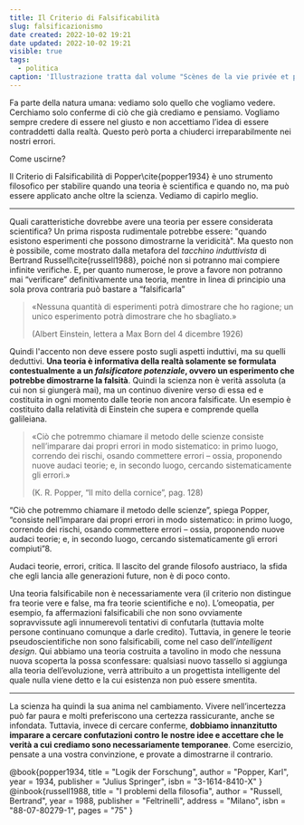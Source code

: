 ```yaml
---
title: Il Criterio di Falsificabilità
slug: falsificazionismo
date created: 2022-10-02 19:21
date updated: 2022-10-02 19:21
visible: true
tags:
  - politica
caption: 'Illustrazione tratta dal volume "Scènes de la vie privée et publique des animaux" a cura di Pierre Jules Hetzel pubblicato a Parigi fra il 1840 e il 1842'
---
```


<span class="newthought">Fa parte</span> della natura umana: vediamo solo quello che vogliamo vedere. Cerchiamo solo conferme di ciò che già crediamo e pensiamo. Vogliamo sempre credere di essere nel giusto e non accettiamo l’idea di essere contraddetti dalla realtà. Questo però porta a chiuderci irreparabilmente nei nostri errori.

Come uscirne?

Il Criterio di Falsificabilità di Popper\cite{popper1934} è uno strumento filosofico per stabilire quando una teoria è scientifica e quando no, ma può essere applicato anche oltre la scienza. Vediamo di capirlo meglio.

---

Quali caratteristiche dovrebbe avere una teoria per essere considerata scientifica? Un prima risposta rudimentale potrebbe essere: "quando esistono esperimenti che possono dimostrarne la veridicità". Ma questo non è possibile, come mostrato dalla metafora del _tacchino induttivista_ di Bertrand Russell\cite{russell1988}, poiché non si potranno mai compiere infinite verifiche. E, per quanto numerose, le prove a favore non potranno mai “verificare” definitivamente una teoria, mentre in linea di principio una sola prova contraria può bastare a “falsificarla”

<div class="epigraph">
    <blockquote>
        <p>«Nessuna quantità di esperimenti potrà dimostrare che ho ragione; un unico esperimento potrà dimostrare che ho sbagliato.»</p>
        <footer>(Albert Einstein, lettera a Max Born del 4 dicembre 1926)</footer>
    </blockquote>
</div>

Quindi l'accento non deve essere posto sugli aspetti induttivi, ma su quelli deduttivi. **Una teoria è informativa della realtà solamente se formulata contestualmente a un _falsificatore potenziale_, ovvero un esperimento che potrebbe dimostrarne la falsità**. Quindi la scienza non è verità assoluta (a cui non si giungerà mai), ma un continuo divenire verso di essa ed e costituita in ogni momento dalle teorie non ancora falsificate. Un esempio è costituito dalla relatività di Einstein che supera e comprende quella galileiana.

<div class="epigraph">
    <blockquote>
        <p>«Ciò che potremmo chiamare il metodo delle scienze consiste nell’imparare dai propri errori in modo sistematico: in primo luogo, correndo dei rischi, osando commettere errori – ossia, proponendo nuove audaci teorie; e, in secondo luogo, cercando sistematicamente gli errori.»</p>
        <footer>(K. R. Popper, “Il mito della cornice”, pag. 128)</footer>
    </blockquote>
</div>

“Ciò che potremmo chiamare il metodo delle scienze”, spiega Popper, “consiste nell’imparare dai propri errori in modo sistematico: in primo luogo, correndo dei rischi, osando commettere errori – ossia, proponendo nuove audaci teorie; e, in secondo luogo, cercando sistematicamente gli errori compiuti”8.

Audaci teorie, errori, critica. Il lascito del grande filosofo austriaco, la sfida che egli lancia alle generazioni future, non è di poco conto.

Una teoria falsificabile non è necessariamente vera (il criterio non distingue fra teorie vere e false, ma fra teorie scientifiche e no). L’omeopatia, per esempio, fa affermazioni falsificabili che non sono ovviamente sopravvissute agli innumerevoli tentativi di confutarla (tuttavia molte persone continuano comunque a darle credito). Tuttavia, in genere le teorie pseudoscientifiche non sono falsificabili, come nel caso dell’_intelligent design_. Qui abbiamo una teoria costruita a tavolino in modo che nessuna nuova scoperta la possa sconfessare: qualsiasi nuovo tassello si aggiunga alla teoria dell’evoluzione, verrà attribuito a un progettista intelligente del quale nulla viene detto e la cui esistenza non può essere smentita.

---

La scienza ha quindi la sua anima nel cambiamento. Vivere nell’incertezza può far paura e molti preferiscono una certezza rassicurante, anche se infondata. Tuttavia, invece di cercare conferme, **dobbiamo innanzitutto imparare a cercare confutazioni contro le nostre idee e accettare che le verità a cui crediamo sono necessariamente temporanee**. Come esercizio, pensate a una vostra convinzione, e provate a dimostrarne il contrario.

<bibliography>
@book{popper1934,
  title     = "Logik der Forschung",
  author    = "Popper, Karl",
  year      = 1934,
  publisher = "Julius Springer",
  isbn      = "3-1614-8410-X"
}
@inbook{russell1988,
  title     = "I problemi della filosofia",
  author    = "Russell, Bertrand",
  year      = 1988,
  publisher = "Feltrinelli",
  address   = "Milano",
  isbn      = "88-07-80279-1",
  pages     = "75"
}
</bibliography>
